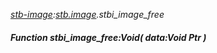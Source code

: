 _[stb-image](../../modules/stb-image/stb-image-module.md):[stb.image](stb:stb-image.md).stbi\_image\_free_
##### Function stbi\_image\_free:Void( data:Void Ptr )
